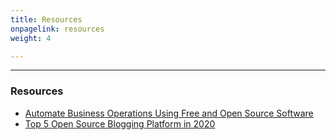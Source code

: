 ```yaml
---
title: Resources
onpagelink: resources
weight: 4

---
```


- - - - - -

### Resources

- [Automate Business Operations Using Free and Open Source Software](https://blog.containerize.com/2020/08/27/automate-business-operations-using-open-source-software/ "Automate Business Operations Using Free and Open Source Software")
- [Top 5 Open Source Blogging Platform in 2020](https://blog.containerize.com/2020/10/07/top-5-open-source-blogging-platform-in-2020/ "Top 5 Open Source Blogging Platform in 2020")
 